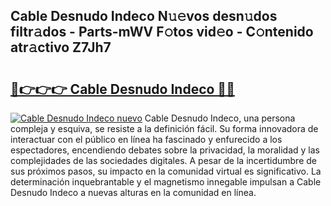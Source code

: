 ## Cable Desnudo Indeco N𝚞𝚎vos desn𝚞dos filtr𝚊dos - Parts-mWV F𝚘tos vid𝚎o - C𝚘ntenido atr𝚊ctivo Z7Jh7

# <h2><a href="http://mb4sh1.tromn.icu/?c=Cable+Desnudo+Indeco">🔗👉👉👉 Cable Desnudo Indeco 🔗🔗</a></h2>

[![Cable Desnudo Indeco nuevo](https://i.imgur.com/pEAQMta.gif)](http://mb4sh1.tromn.icu/?c=Cable+Desnudo+Indeco)
Cable Desnudo Indeco, una persona compleja y esquiva, se resiste a la definición fácil. Su forma innovadora de interactuar con el público en línea ha fascinado y enfurecido a los espectadores, encendiendo debates sobre la privacidad, la moralidad y las complejidades de las sociedades digitales. A pesar de la incertidumbre de sus próximos pasos, su impacto en la comunidad virtual es significativo. La determinación inquebrantable y el magnetismo innegable impulsan a Cable Desnudo Indeco a nuevas alturas en la comunidad en línea.
